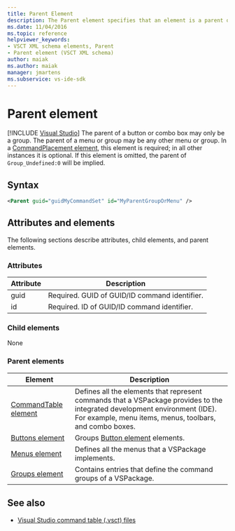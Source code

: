 ```yaml
---
title: Parent Element
description: The Parent element specifies that an element is a parent of a button, combo box, menu, or group.
ms.date: 11/04/2016
ms.topic: reference
helpviewer_keywords:
- VSCT XML schema elements, Parent
- Parent element (VSCT XML schema)
author: maiak
ms.author: maiak
manager: jmartens
ms.subservice: vs-ide-sdk
---
```

# Parent element

 [!INCLUDE [Visual Studio](~/includes/applies-to-version/vs-windows-only.md)]
The parent of a button or combo box may only be a group. The parent of a menu or group may be any other menu or group. In a [CommandPlacement element](../extensibility/commandplacement-element.md), this element is required; in all other instances it is optional. If this element is omitted, the parent of `Group_Undefined:0` will be implied.

## Syntax

```xml
<Parent guid="guidMyCommandSet" id="MyParentGroupOrMenu" />
```

## Attributes and elements
 The following sections describe attributes, child elements, and parent elements.

### Attributes

|Attribute|Description|
|---------------|-----------------|
|guid|Required. GUID of GUID/ID command identifier.|
|id|Required. ID of GUID/ID command identifier.|

### Child elements
 None

### Parent elements

|Element|Description|
|-------------|-----------------|
|[CommandTable element](../extensibility/commandtable-element.md)|Defines all the elements that represent commands that a VSPackage provides to the integrated development environment (IDE). For example, menu items, menus, toolbars, and combo boxes.|
|[Buttons element](../extensibility/buttons-element.md)|Groups [Button element](../extensibility/button-element.md) elements.|
|[Menus element](../extensibility/menus-element.md)|Defines all the menus that a VSPackage implements.|
|[Groups element](../extensibility/groups-element.md)|Contains entries that define the command groups of a VSPackage.|

## See also
- [Visual Studio command table (.vsct) files](../extensibility/internals/visual-studio-command-table-dot-vsct-files.md)
